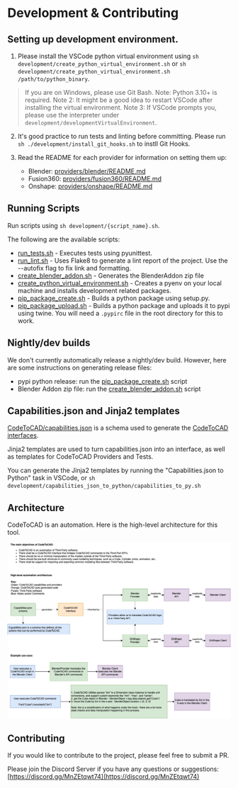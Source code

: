 # Development & Contributing

## Setting up development environment.

1. Please install the VSCode python virtual environment using
   `sh development/create_python_virtual_environment.sh`
   or
   `sh development/create_python_virtual_environment.sh /path/to/python_binary`.

> If you are on Windows, please use Git Bash.
> Note: Python 3.10+ is required.
> Note 2: It might be a good idea to restart VSCode after installing the virtual environment.
> Note 3: If VSCode prompts you, please use the interpreter under `development/developmentVirtualEnvironment`.

2. It's good practice to run tests and linting before committing. Please run `sh ./development/install_git_hooks.sh` to instll Git Hooks.

3. Read the README for each provider for information on setting them up:
   - Blender: [providers/blender/README.md](../providers/blender/README.md)
   - Fusion360: [providers/fusion360/README.md](../providers/fusion360/README.md)
   - Onshape: [providers/onshape/README.md](../providers/onshape/README.md)

## Running Scripts

Run scripts using `sh development/{script_name}.sh`.

The following are the available scripts:

- [run_tests.sh](./run_tests.sh) - Executes tests using pyunittest.
- [run_lint.sh](./run_lint.sh) - Uses Flake8 to generate a lint report of the project. Use the --autofix flag to fix link and formatting.
- [create_blender_addon.sh](./create_blender_addon.sh) - Generates the BlenderAddon zip file
- [create_python_virtual_environment.sh](./create_python_virtual_environment.sh) - Creates a pyenv on your local machine and installs development related packages.
- [pip_package_create.sh](./pip_package_create.sh) - Builds a python package using setup.py.
- [pip_package_upload.sh](./pip_package_upload.sh) - Builds a python package and uploads it to pypi using twine. You will need a `.pypirc` file in the root directory for this to work.


## Nightly/dev builds

We don't currently automatically release a nightly/dev build. However, here are some instructions on generating release files:

- pypi python release: run the [pip_package_create.sh](./pip_package_create.sh) script
- Blender Addon zip file: run the [create_blender_addon.sh](./create_blender_addon.sh) script

## Capabilities.json and Jinja2 templates

[CodeToCAD/capabilities.json](./CodeToCAD/capabilities.json) is a schema used to generate the [CodeToCAD interfaces](./CodeToCAD/interfaces/).

Jinja2 templates are used to turn capabilities.json into an interface, as well as templates for CodeToCAD Providers and Tests.

You can generate the Jinja2 templates by running the "Capabilities.json to Python" task in VSCode, or `sh development/capabilities_json_to_python/capabilities_to_py.sh`

## Architecture

CodeToCAD is an automation. Here is the high-level architecture for this tool.

![Architecture](https://raw.githubusercontent.com/CodeToCAD/CodeToCAD/develop/docs/CodeToCAD%20architecture%20overview.drawio.png)

## Contributing

If you would like to contribute to the project, please feel free to submit a PR.

Please join the Discord Server if you have any questions or suggestions: [https://discord.gg/MnZEtqwt74](https://discord.gg/MnZEtqwt74)